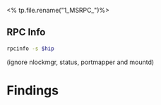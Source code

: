 <% tp.file.rename("1_MSRPC_")%>

## RPC Info
```bash
rpcinfo -s $hip
```
(ignore nlockmgr, status, portmapper and mountd)
	


# Findings